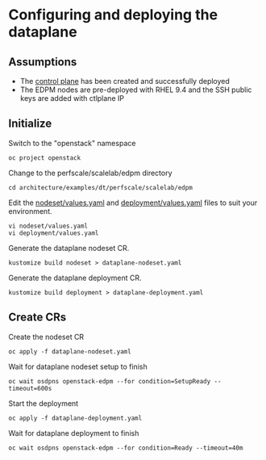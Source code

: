 # Configuring and deploying the dataplane

## Assumptions

- The [control plane](control-plane.md) has been created and successfully deployed
- The EDPM nodes are pre-deployed with RHEL 9.4 and the SSH public keys are added with ctlplane IP

## Initialize

Switch to the "openstack" namespace
```
oc project openstack
```
Change to the perfscale/scalelab/edpm directory
```
cd architecture/examples/dt/perfscale/scalelab/edpm
```
Edit the [nodeset/values.yaml](edpm/nodeset/values.yaml) and [deployment/values.yaml](edpm/deployment/values.yaml) files to suit
your environment.
```
vi nodeset/values.yaml
vi deployment/values.yaml
```
Generate the dataplane nodeset CR.
```
kustomize build nodeset > dataplane-nodeset.yaml
```
Generate the dataplane deployment CR.
```
kustomize build deployment > dataplane-deployment.yaml
```

## Create CRs
Create the nodeset CR
```
oc apply -f dataplane-nodeset.yaml
```
Wait for dataplane nodeset setup to finish
```
oc wait osdpns openstack-edpm --for condition=SetupReady --timeout=600s
```

Start the deployment
```
oc apply -f dataplane-deployment.yaml
```

Wait for dataplane deployment to finish
```
oc wait osdpns openstack-edpm --for condition=Ready --timeout=40m
